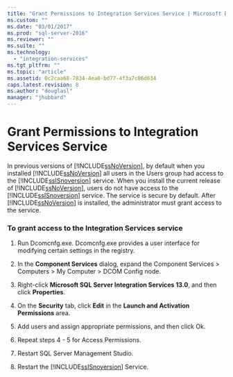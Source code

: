 ```yaml
---
title: "Grant Permissions to Integration Services Service | Microsoft Docs"
ms.custom: ""
ms.date: "03/01/2017"
ms.prod: "sql-server-2016"
ms.reviewer: ""
ms.suite: ""
ms.technology: 
  - "integration-services"
ms.tgt_pltfrm: ""
ms.topic: "article"
ms.assetid: 0c2caa68-7834-4ea0-bd77-4f3a7c86d634
caps.latest.revision: 8
ms.author: "douglasl"
manager: "jhubbard"
---
```

# Grant Permissions to Integration Services Service
  In previous versions of [!INCLUDE[ssNoVersion](../../a9notintoc/includes/ssnoversion-md.md)], by default when you installed [!INCLUDE[ssNoVersion](../../a9notintoc/includes/ssnoversion-md.md)] all users in the Users group had access to the [!INCLUDE[ssISnoversion](../../a9notintoc/includes/ssisnoversion-md.md)] service. When you install the current release of [!INCLUDE[ssNoVersion](../../a9notintoc/includes/ssnoversion-md.md)], users do not have access to the [!INCLUDE[ssISnoversion](../../a9notintoc/includes/ssisnoversion-md.md)] service. The service is secure by default. After [!INCLUDE[ssNoVersion](../../a9notintoc/includes/ssnoversion-md.md)] is installed, the administrator must grant access to the service.  
  
### To grant access to the Integration Services service  
  
1.  Run Dcomcnfg.exe. Dcomcnfg.exe provides a user interface for modifying certain settings in the registry.  
  
2.  In the **Component Services** dialog, expand the Component Services > Computers > My Computer > DCOM Config node.  
  
3.  Right-click **Microsoft SQL Server Integration Services 13.0**, and then click **Properties**.  
  
4.  On the **Security** tab, click **Edit** in the **Launch and Activation Permissions** area.  
  
5.  Add users and assign appropriate permissions, and then click Ok.  
  
6.  Repeat steps 4 - 5 for Access Permissions.  
  
7.  Restart SQL Server Management Studio.  
  
8.  Restart the [!INCLUDE[ssISnoversion](../../a9notintoc/includes/ssisnoversion-md.md)] Service.  
  
  